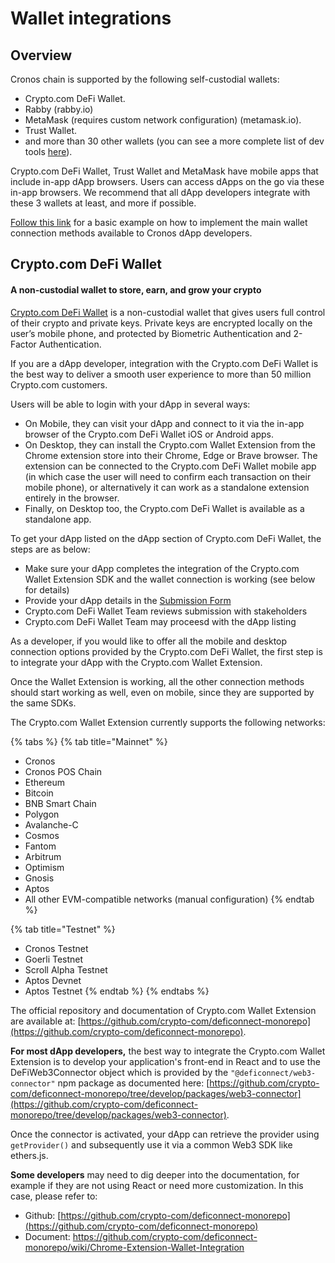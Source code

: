 # Wallet integrations

## Overview

Cronos chain is supported by the following self-custodial wallets:

* Crypto.com DeFi Wallet.
* Rabby (rabby.io)
* MetaMask (requires custom network configuration) (metamask.io).
* Trust Wallet.
* and more than 30 other wallets (you can see a more complete list of dev tools [here](https://crofam.me/devtools)).

Crypto.com DeFi Wallet, Trust Wallet and MetaMask have mobile apps that include in-app dApp browsers. Users can access dApps on the go via these in-app browsers. We recommend that all dApp developers integrate with these 3 wallets at least, and more if possible.

[Follow this link](https://github.com/kentimsit/cronos-wallet-connections-v3) for a basic example on how to implement the main wallet connection methods available to Cronos dApp developers.

## Crypto.com DeFi Wallet

#### &#x20;A non-custodial wallet to store, earn, and grow your crypto

[Crypto.com DeFi Wallet](https://crypto.com/defi-wallet) is a non-custodial wallet that gives users full control of their crypto and private keys. Private keys are encrypted locally on the user’s mobile phone, and protected by Biometric Authentication and 2-Factor Authentication.&#x20;

If you are a dApp developer, integration with the Crypto.com DeFi Wallet is the best way to deliver a smooth user experience to more than 50 million Crypto.com customers.

Users will be able to login with your dApp in several ways:

* On Mobile, they can visit your dApp and connect to it via the in-app browser of the Crypto.com DeFi Wallet iOS or Android apps.
* On Desktop, they can install the Crypto.com Wallet Extension from the Chrome extension store into their Chrome, Edge or Brave browser. The extension can be connected to the Crypto.com DeFi Wallet mobile app (in which case the user will need to confirm each transaction on their mobile phone), or alternatively it can work as a standalone extension entirely in the browser.
* Finally, on Desktop too, the Crypto.com DeFi Wallet is available as a standalone app.&#x20;

To get your dApp listed on the dApp section of Crypto.com DeFi Wallet, the steps are as below:&#x20;

* Make sure your dApp completes the integration of the Crypto.com Wallet  Extension SDK and the wallet connection is working (see below for details)
* Provide your dApp details in the [Submission Form](https://crypto-com.typeform.com/to/bRvudlYV)
* Crypto.com DeFi Wallet Team reviews submission with stakeholders
* Crypto.com DeFi Wallet Team may proceesd with the dApp listing

As a developer, if you would like to offer all the mobile and desktop connection options provided by the Crypto.com DeFi Wallet, the first step is to integrate your dApp with the Crypto.com Wallet  Extension.

Once the Wallet Extension is working, all the other connection methods should start working as well, even on mobile, since they are supported by the same SDKs.

The Crypto.com Wallet Extension currently supports the following networks:

{% tabs %}
{% tab title="Mainnet" %}
* Cronos
* Cronos POS Chain
* Ethereum
* Bitcoin
* BNB Smart Chain
* Polygon
* Avalanche-C
* Cosmos
* Fantom
* Arbitrum
* Optimism
* Gnosis
* Aptos
* All other EVM-compatible networks (manual configuration)
{% endtab %}

{% tab title="Testnet" %}
* Cronos Testnet
* Goerli Testnet
* Scroll Alpha Testnet
* Aptos Devnet
* Aptos Testnet
{% endtab %}
{% endtabs %}

The official repository and documentation of Crypto.com Wallet Extension are available at: [https://github.com/crypto-com/deficonnect-monorepo](https://github.com/crypto-com/deficonnect-monorepo).

**For most dApp developers,** the best way to integrate the Crypto.com Wallet Extension is to develop your application's front-end in React and to use the DeFiWeb3Connector object which is provided by the `"@deficonnect/web3-connector"` npm package as documented here: [https://github.com/crypto-com/deficonnect-monorepo/tree/develop/packages/web3-connector](https://github.com/crypto-com/deficonnect-monorepo/tree/develop/packages/web3-connector).

Once the connector is activated, your dApp can retrieve the provider using `getProvider()` and subsequently use it via a common Web3 SDK like ethers.js.

**Some developers** may need to dig deeper into the documentation, for example if they are not using React or need more customization. In this case, please refer to:

* Github: [https://github.com/crypto-com/deficonnect-monorepo](https://github.com/crypto-com/deficonnect-monorepo)
* Document: [https://github.com/crypto-com/deficonnect-monorepo/wiki/Chrome-Extension-Wallet-Integration ](https://github.com/crypto-com/deficonnect-monorepo/wiki/Chrome-Extension-Wallet-Integration)

